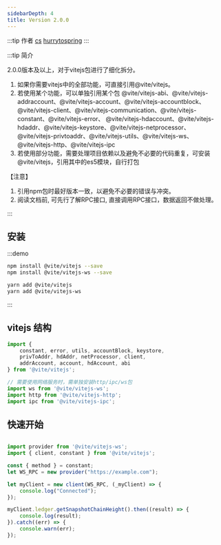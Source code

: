 ```yaml
---
sidebarDepth: 4
title: Version 2.0.0
---
```


:::tip 作者
[cs](https://github.com/lovelycs)
[hurrytospring](https://github.com/hurrytospring)
:::

:::tip 简介

2.0.0版本及以上，对于vitejs包进行了细化拆分。

1. 如果你需要vitejs中的全部功能，可直接引用@vite/vitejs。
2. 若使用某个功能，可以单独引用某个包
@vite/vitejs-abi、@vite/vitejs-addraccount、@vite/vitejs-account、@vite/vitejs-accountblock、
@vite/vitejs-client、@vite/vitejs-communication、@vite/vitejs-constant、@vite/vitejs-error、
@vite/vitejs-hdaccount、@vite/vitejs-hdaddr、@vite/vitejs-keystore、@vite/vitejs-netprocessor、
@vite/vitejs-privtoaddr、@vite/vitejs-utils、@vite/vitejs-ws、@vite/vitejs-http、@vite/vitejs-ipc
3. 若使用部分功能，需要处理项目依赖以及避免不必要的代码重复，可安装@vite/vitejs，引用其中的es5模块，自行打包

【注意】
1. 引用npm包时最好版本一致，以避免不必要的错误与冲突。
2. 阅读文档前, 可先行了解RPC接口, 直接调用RPC接口，数据返回不做处理。

:::

## 安装

:::demo

```bash tab:npm
npm install @vite/vitejs --save
npm install @vite/vitejs-ws --save
```

```bash tab:yarn
yarn add @vite/vitejs
yarn add @vite/vitejs-ws
```

:::

## vitejs 结构

```javascript 引入
import {
    constant, error, utils, accountBlock, keystore, 
    privToAddr, hdAddr, netProcessor, client, 
    addrAccount, account, hdAccount, abi
} from '@vite/vitejs';

// 需要使用网络服务时，需单独安装http/ipc/ws包
import ws from '@vite/vitejs-ws';
import http from '@vite/vitejs-http';
import ipc from '@vite/vitejs-ipc';
```

## 快速开始  

```javascript

import provider from '@vite/vitejs-ws';
import { client, constant } from '@vite/vitejs';

const { method } = constant;
let WS_RPC = new provider("https://example.com");

let myClient = new client(WS_RPC, (_myClient) => {
    console.log("Connected");
});

myClient.ledger.getSnapshotChainHeight().then((result) => {
    console.log(result);
}).catch((err) => {
    console.warn(err);
});

```
